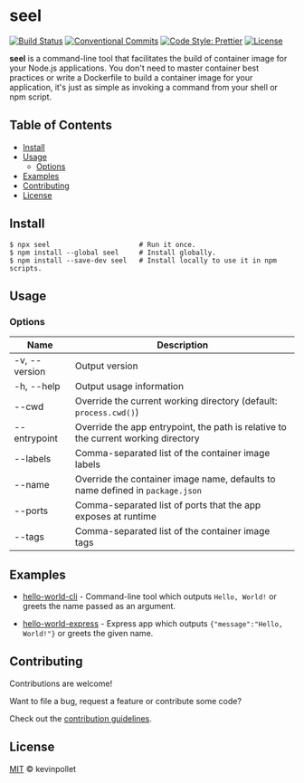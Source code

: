 # seel <!-- omit in toc -->

[![Build Status](https://github.com/kevinpollet/seel/workflows/Build/badge.svg)](https://github.com/kevinpollet/seel/actions)
[![Conventional Commits](https://img.shields.io/badge/Conventional%20Commits-1.0.0-yellow.svg)](https://conventionalcommits.org)
[![Code Style: Prettier](https://img.shields.io/badge/code_style-prettier-ff69b4.svg)](https://github.com/prettier/prettier)
[![License](https://img.shields.io/badge/license-MIT-blue.svg)](./LICENSE.md)

**seel** is a command-line tool that facilitates the build of container image for your Node.js applications. You don't need to master container best practices or write a Dockerfile to build a container image for your application, it's just as simple as invoking a command from your shell or npm script.

## Table of Contents <!-- omit in toc -->

- [Install](#install)
- [Usage](#usage)
  - [Options](#options)
- [Examples](#examples)
- [Contributing](#contributing)
- [License](#license)

## Install

```shell
$ npx seel                      # Run it once.
$ npm install --global seel     # Install globally.
$ npm install --save-dev seel   # Install locally to use it in npm scripts.
```

## Usage

### Options

| Name                | Description                                                                        |
| ------------------- | ---------------------------------------------------------------------------------- |
| -v, --version       | Output version                                                                     |
| -h, --help          | Output usage information                                                           |
| --cwd <path>        | Override the current working directory (default: `process.cwd()`)                  |
| --entrypoint <path> | Override the app entrypoint, the path is relative to the current working directory |
| --labels <labels>   | Comma-separated list of the container image labels                                 |
| --name <name>       | Override the container image name, defaults to name defined in `package.json`      |
| --ports <ports>     | Comma-separated list of ports that the app exposes at runtime                      |
| --tags <tags>       | Comma-separated list of the container image tags                                   |

## Examples

- [hello-world-cli](./examples/hello-world-cli) - Command-line tool which outputs `Hello, World!` or greets the name passed as an argument.

- [hello-world-express](./examples/hello-world-express) - Express app which outputs `{"message":"Hello, World!"}` or greets the given name.

## Contributing

Contributions are welcome!

Want to file a bug, request a feature or contribute some code?

Check out the [contribution guidelines](./CONTRIBUTING.md).

## License

[MIT](./LICENSE.md) © kevinpollet
